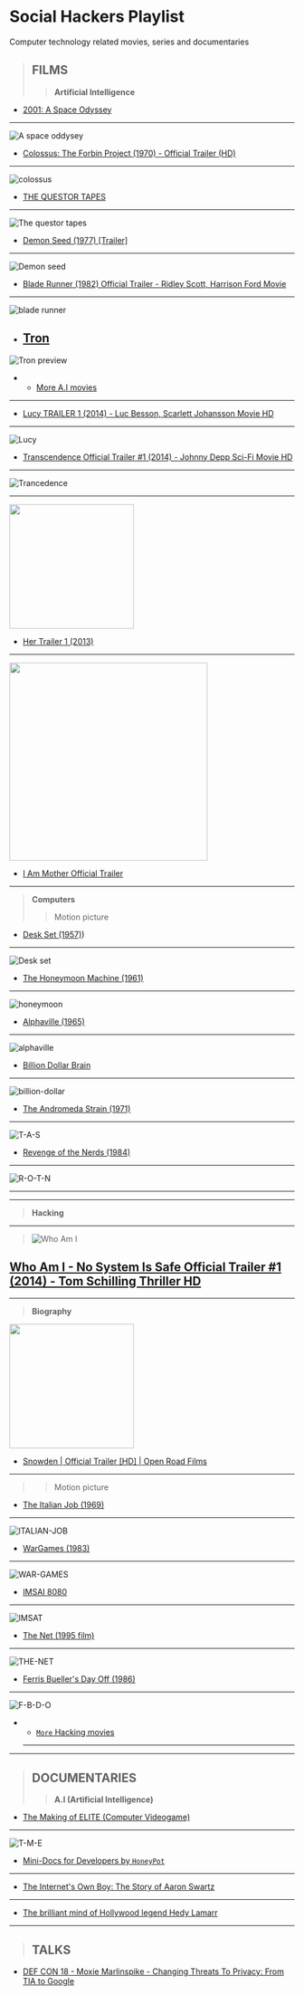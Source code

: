# Social Hackers Playlist

Computer technology related movies, series and documentaries

> ## FILMS
>
> > **Artificial Intelligence**

- [2001: A Space Odyssey](https://www.youtube.com/watch?v=m4WYPVipZpQ&list=PLawr1rgf_CvSiNsWPbLOOrMKbcZRHJud7)

---

![A space oddysey](/images/space.jpg)

- [Colossus: The Forbin Project (1970) - Official Trailer (HD)](https://www.youtube.com/watch?v=kyOEwiQhzMI)

---

![colossus](images/220px-Colossus_the_forbin_project_movie_poster.jpg)

- [THE QUESTOR TAPES](https://www.youtube.com/watch?v=Oy9XCtAkNEM&list=PLQqiaRaQWB8Qq_VI6mSrmtRiOW5jx-ry-)

---

![The questor tapes](images/220px-Questortapes.jpg)

- [Demon Seed (1977) [Trailer]](https://www.youtube.com/watch?v=b4jWyyhyxSg)

---

![Demon seed](images/220px-Demon_Seed_1977.jpg)

- [Blade Runner (1982) Official Trailer - Ridley Scott, Harrison Ford Movie](https://www.youtube.com/watch?v=eogpIG53Cis)

---

![blade runner](<images/Blade_Runner_(1982_poster).png>)

- ## [Tron](https://www.youtube.com/watch?v=Sctu7IU1OBY)

![Tron preview](images/220px-Tron_poster.jpg)

- - [More A.I movies](https://en.wikipedia.org/wiki/List_of_films_about_computers)

---

- [Lucy TRAILER 1 (2014) - Luc Besson, Scarlett Johansson Movie HD](https://www.youtube.com/watch?v=MVt32qoyhi0&t=25s)

---

![Lucy](images/Lucy.jpg)

- [Transcendence Official Trailer #1 (2014) - Johnny Depp Sci-Fi Movie HD](https://www.youtube.com/watch?v=VCTen3-B8GU)

---

![Trancedence](images/Trancedence.jpg)

---

<img src="images/her.jpg" width="220px"/>

- [Her Trailer 1 (2013)](https://www.youtube.com/watch?v=6QRvTv_tpw0)

---

<img src="images/i-am-mother.jpg" width="350px"/>

- [I Am Mother Official Trailer](https://www.youtube.com/watch?v=N5BKctcZxrM)

---

> **Computers**
>
> > Motion picture

- [Desk Set (1957)](<https://www.youtube.com/results?search_query=desk+set+(1957)>))

---

![Desk set](images/220px-Desk_Set_cinema_poster.jpg)

- [The Honeymoon Machine (1961)](<https://www.youtube.com/results?search_query=alphaville+(1965)>)

---

![honeymoon](images/220px-Honeymoon_Machine_1961.jpg)

- [Alphaville (1965)]()

---

![alphaville](images/Alphaville1965.jpg)

- [Billion Dollar Brain ](https://www.youtube.com/results?search_query=billion+dollar+brain)

---

![billion-dollar](/images/220px-Billion_Dollar_Brain_poster.jpg)

- [The Andromeda Strain (1971)](<https://www.youtube.com/results?search_query=the+andromeda+strain+(1971)+trailer>)

---

![T-A-S](images/AStrainposter.jpg)

- [Revenge of the Nerds (1984)](<https://www.youtube.com/results?search_query=revenge+of+the+nerds+(1984)>)

---

![R-O-T-N](images/220px-Revengeofthenerdsposter.jpg)

---

---

> **Hacking**

---

> ![Who Am I](/images/who-am-i.jpg)

## [ Who Am I - No System Is Safe Official Trailer #1 (2014) - Tom Schilling Thriller HD ](https://www.youtube.com/watch?v=5vnjheCqRIs)

---

> **Biography**

<img src="images/snowden.jpg" width="220px">

- [Snowden | Official Trailer [HD] | Open Road Films](https://www.youtube.com/watch?v=QlSAiI3xMh4)

---

> > Motion picture

- [The Italian Job (1969)](<https://www.youtube.com/results?search_query=The+Italian+Job+(1969)>)

---

![ITALIAN-JOB](images/The_Italian_Job_1969_poster.jpg)

- [WarGames (1983) ](<https://www.youtube.com/results?search_query=wargames+(1983)+trailer>)

---

![WAR-GAMES](images/220px-Wargames.jpg)

- [IMSAI 8080](https://www.youtube.com/results?search_query=IMSAI+8080+)

---

![IMSAT](images/300px-IMSAI_8080-IMG_1477.jpg)

- [The Net (1995 film)](<https://www.youtube.com/results?search_query=the+net+(1995+film)>)

---

![THE-NET](/images/movieposter.jpg)

- [Ferris Bueller's Day Off (1986)](<https://www.youtube.com/results?search_query=Ferris+Bueller%27s+Day+Off+(1986)>)

---

![F-B-D-O](/images/Ferris_Bueller's_Day_Off.jpg)

- - [`More` Hacking movies](https://en.wikipedia.org/wiki/List_of_films_about_computers)
  ***

---

> ## DOCUMENTARIES
>
> > **A.I (Artificial Intelligence)**

- [ The Making of ELITE (Computer Videogame) ](https://www.youtube.com/watch?v=GpWoF5uVgbA)

---

![T-M-E](/images/Elite_org_cover.jpg)

- [ Mini-Docs for Developers by `HoneyPot`](https://www.youtube.com/playlist?list=PLtEPUaeDclktnuAOjeCYhEOnEqeOlt4Nq)

---

- [The Internet's Own Boy: The Story of Aaron Swartz](https://www.youtube.com/watch?v=9vz06QO3UkQ)

---

- [The brilliant mind of Hollywood legend Hedy Lamarr](https://www.youtube.com/watch?v=_rlXHNeQD-s)

---

> ## TALKS

- [DEF CON 18 - Moxie Marlinspike - Changing Threats To Privacy: From TIA to Google](https://www.youtube.com/watch?v=DoeNbZlxfUM)

